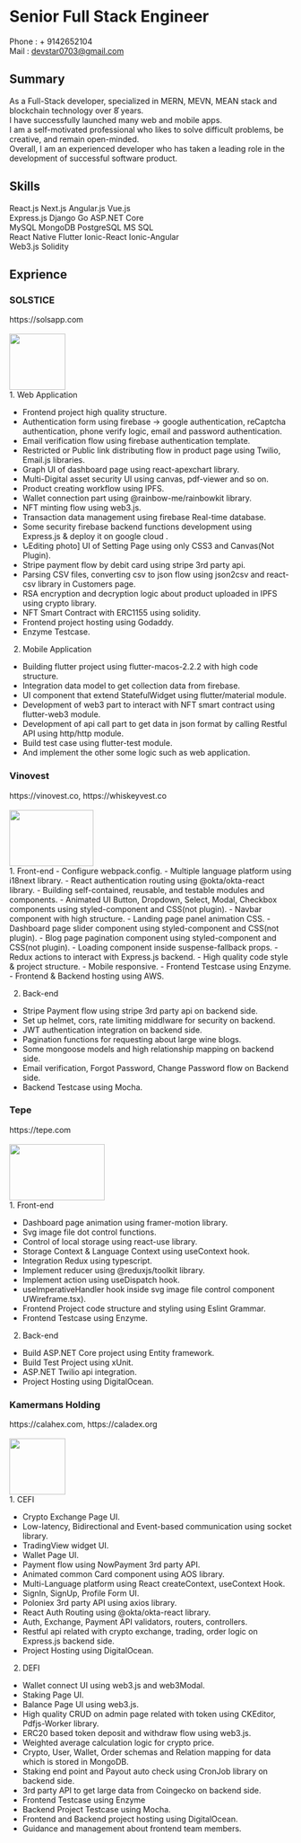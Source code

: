 <h1>Senior Full Stack Engineer</h1>

Phone : + 9142652104
<br/>
Mail : devstar0703@gmail.com

<h2>Summary</h2>

As a Full-Stack developer, specialized in MERN, MEVN, MEAN stack and blockchain technology over 8֡ years.<br/>
I have successfully launched many web and mobile apps.<br/>
I am a self-motivated professional who likes to solve difficult problems, be creative, and remain open-minded.<br/>
Overall, I am an experienced developer who has taken a leading role in the development of successful software product.<br/>

<h2>Skills</h2>

React.js Next.js Angular.js Vue.js<br/>
Express.js Django Go ASP.NET Core<br/>
MySQL MongoDB PostgreSQL MS SQL<br/>
React Native Flutter Ionic-React Ionic-Angular <br/>
Web3.js Solidity<br/>

<h2>Exprience</h2>

<h3>SOLSTICE</h3>https://solsapp.com<br/><br/>
<img src='https://user-images.githubusercontent.com/123397365/216347895-e15c9628-f012-49a8-961e-a19d95496df7.png' width='100px' height='100px'/>
<br/>
1. Web Application

- Frontend project high quality structure.
- Authentication form using firebase → google authentication, reCaptcha
authentication, phone verify logic, email and password authentication.
- Email verification flow using firebase authentication template.
- Restricted or Public link distributing flow in product page using Twilio, Email.js
libraries.
- Graph UI of dashboard page using react-apexchart library.
- Multi-Digital asset security UI using canvas, pdf-viewer and so on.
- Product creating workflow using IPFS.
- Wallet connection part using @rainbow-me/rainbowkit library.
- NFT minting flow using web3.js.
- Transaction data management using firebase Real-time database.
- Some security firebase backend functions development using Express.js & deploy
it on google cloud .
- ՆEditing photo] UI of Setting Page using only CSS3 and Canvas(Not Plugin).
- Stripe payment flow by debit card using stripe 3rd party api.
- Parsing CSV files, converting csv to json flow using json2csv and react-csv library
in Customers page.
- RSA encryption and decryption logic about product uploaded in IPFS using crypto
library.
- NFT Smart Contract with ERC1155 using solidity.
- Frontend project hosting using Godaddy.
- Enzyme Testcase.

2. Mobile Application

- Building flutter project using flutter-macos-2.2.2 with high code structure.
- Integration data model to get collection data from firebase.
- UI component that extend StatefulWidget using flutter/material module.
- Development of web3 part to interact with NFT smart contract using flutter-web3
module.
- Development of api call part to get data in json format by calling Restful API using
http/http module.
- Build test case using flutter-test module.
- And implement the other some logic such as web application.

<h3>Vinovest</h3>https://vinovest.co, https://whiskeyvest.co<br/><br/>
<img src="https://user-images.githubusercontent.com/123397365/216348069-eefc6bad-0c8d-42ae-ab0e-40e11b9699e6.png" width='150px' height='100px' />
<br/>
1. Front-end
- Configure webpack.config.
- Multiple language platform using i18next library.
- React authentication routing using @okta/okta-react library.
- Building self-contained, reusable, and testable modules and components.
- Animated UI Button, Dropdown, Select, Modal, Checkbox components using
styled-component and CSS(not plugin).
- Navbar component with high structure.
- Landing page <number> panel animation CSS.
- Dashboard page slider component using styled-component and CSS(not plugin).
- Blog page pagination component using styled-component and CSS(not plugin).
- Loading component inside suspense-fallback props.
- Redux actions to interact with Express.js backend.
- High quality code style & project structure.
- Mobile responsive.
- Frontend Testcase using Enzyme.
- Frontend & Backend hosting using AWS.

2. Back-end

- Stripe Payment flow using stripe 3rd party api on backend side.
- Set up helmet, cors, rate limiting middlware for security on backend.
- JWT authentication integration on backend side.
- Pagination functions for requesting about large wine blogs.
- Some mongoose models and high relationship mapping on backend side.
- Email verification, Forgot Password, Change Password flow on Backend side.
- Backend Testcase using Mocha.

<h3>Tepe</h3>https://tepe.com<br/><br/>
<img src="https://user-images.githubusercontent.com/123397365/216348231-ad62ebd1-1b12-4623-b209-e311d768634d.png" width='170px' height='100px' />
<br/>
1. Front-end

- Dashboard page animation using framer-motion library.
- Svg image file dot control functions.
- Control of local storage using react-use library.
- Storage Context & Language Context using useContext hook.
- Integration Redux using typescript.
- Implement reducer using @reduxjs/toolkit library.
- Implement action using useDispatch hook.
- useImperativeHandler hook inside svg image file control component
ՄWireframe.tsx).
- Frontend Project code structure and styling using Eslint Grammar.
- Frontend Testcase using Enzyme.

2. Back-end

- Build ASP.NET Core project using Entity framework.
- Build Test Project using xUnit.
- ASP.NET Twilio api integration.
- Project Hosting using DigitalOcean.

<h3>Kamermans Holding</h3>https://calahex.com, https://caladex.org<br/><br/>
<img src="https://user-images.githubusercontent.com/123397365/216350088-6fcd3e3e-47a4-48ff-adf3-08c6d991b9a5.png" width="100px" height="100px" />
<br/>
1. CEFI

- Crypto Exchange Page UI.
- Low-latency, Bidirectional and Event-based communication using socket library.
- TradingView widget UI.
- Wallet Page UI.
- Payment flow using NowPayment 3rd party API.
- Animated common Card component using AOS library.
- Multi-Language platform using React createContext, useContext Hook.
- SignIn, SignUp, Profile Form UI.
- Poloniex 3rd party API using axios library.
- React Auth Routing using @okta/okta-react library.
- Auth, Exchange, Payment API validators, routers, controllers.
- Restful api related with crypto exchange, trading, order logic on Express.js
backend side.
- Project Hosting using DigitalOcean.

2. DEFI

- Wallet connect UI using web3.js and web3Modal.
- Staking Page UI.
- Balance Page UI using web3.js.
- High quality CRUD on admin page related with token using CKEditor, Pdfjs-Worker
library.
- ERC20 based token deposit and withdraw flow using web3.js.
- Weighted average calculation logic for crypto price.
- Crypto, User, Wallet, Order schemas and Relation mapping for data which is
stored in MongoDB.
- Staking end point and Payout auto check using CronJob library on backend side.
- 3rd party API to get large data from Coingecko on backend side.
- Frontend Testcase using Enzyme
- Backend Project Testcase using Mocha.
- Frontend and Backend project hosting using DigitalOcean.
- Guidance and management about frontend team members.
